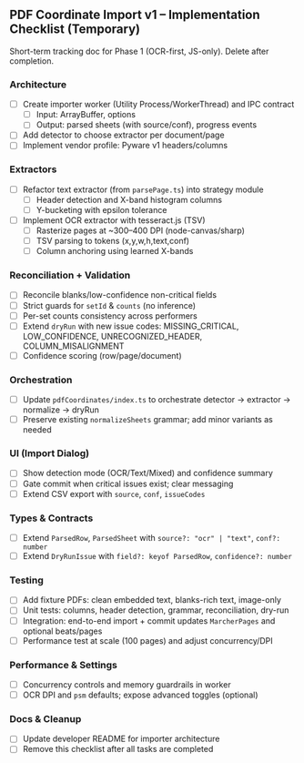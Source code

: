 ## PDF Coordinate Import v1 – Implementation Checklist (Temporary)

Short-term tracking doc for Phase 1 (OCR-first, JS-only). Delete after completion.

### Architecture

- [ ] Create importer worker (Utility Process/WorkerThread) and IPC contract
  - [ ] Input: ArrayBuffer, options
  - [ ] Output: parsed sheets (with source/conf), progress events
- [ ] Add detector to choose extractor per document/page
- [ ] Implement vendor profile: Pyware v1 headers/columns

### Extractors

- [ ] Refactor text extractor (from `parsePage.ts`) into strategy module
  - [ ] Header detection and X-band histogram columns
  - [ ] Y-bucketing with epsilon tolerance
- [ ] Implement OCR extractor with tesseract.js (TSV)
  - [ ] Rasterize pages at ~300–400 DPI (node-canvas/sharp)
  - [ ] TSV parsing to tokens (x,y,w,h,text,conf)
  - [ ] Column anchoring using learned X-bands

### Reconciliation + Validation

- [ ] Reconcile blanks/low-confidence non-critical fields
- [ ] Strict guards for `setId` & `counts` (no inference)
- [ ] Per-set counts consistency across performers
- [ ] Extend `dryRun` with new issue codes: MISSING_CRITICAL, LOW_CONFIDENCE, UNRECOGNIZED_HEADER, COLUMN_MISALIGNMENT
- [ ] Confidence scoring (row/page/document)

### Orchestration

- [ ] Update `pdfCoordinates/index.ts` to orchestrate detector → extractor → normalize → dryRun
- [ ] Preserve existing `normalizeSheets` grammar; add minor variants as needed

### UI (Import Dialog)

- [ ] Show detection mode (OCR/Text/Mixed) and confidence summary
- [ ] Gate commit when critical issues exist; clear messaging
- [ ] Extend CSV export with `source`, `conf`, `issueCodes`

### Types & Contracts

- [ ] Extend `ParsedRow`, `ParsedSheet` with `source?: "ocr" | "text"`, `conf?: number`
- [ ] Extend `DryRunIssue` with `field?: keyof ParsedRow`, `confidence?: number`

### Testing

- [ ] Add fixture PDFs: clean embedded text, blanks-rich text, image-only
- [ ] Unit tests: columns, header detection, grammar, reconciliation, dry-run
- [ ] Integration: end-to-end import + commit updates `MarcherPages` and optional beats/pages
- [ ] Performance test at scale (100 pages) and adjust concurrency/DPI

### Performance & Settings

- [ ] Concurrency controls and memory guardrails in worker
- [ ] OCR DPI and `psm` defaults; expose advanced toggles (optional)

### Docs & Cleanup

- [ ] Update developer README for importer architecture
- [ ] Remove this checklist after all tasks are completed
